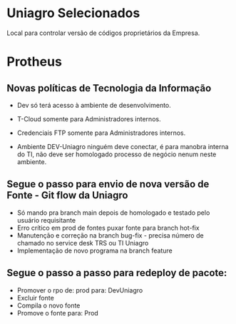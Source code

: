 # Uniagro Selecionados

Local para controlar versão de códigos proprietários da Empresa.


# Protheus

## Novas políticas de Tecnologia da Informação

- Dev só terá acesso à ambiente de desenvolvimento.

- T-Cloud somente para Administradores internos.

- Credenciais FTP somente para Administradores internos.

- Ambiente DEV-Uniagro ninguém deve conectar, é para manobra interna do TI, não deve ser homologado processo de negócio nenum neste ambiente.


## Segue o passo para envio de nova versão de Fonte - Git flow da Uniagro

- Só mando pra branch main depois de homologado e testado pelo usuário requisitante
- Erro crítico em prod de fontes puxar fonte para branch hot-fix
- Manutenção e correção na branch bug-fix - precisa número de chamado no service desk TRS ou TI Uniagro
- Implementação de novo programa na branch feature


## Segue o passo a passo para redeploy de pacote:
  
- Promover o rpo de: prod para: DevUniagro  
- Excluir fonte  
- Compila o novo fonte  
- Promove o fonte para: Prod


